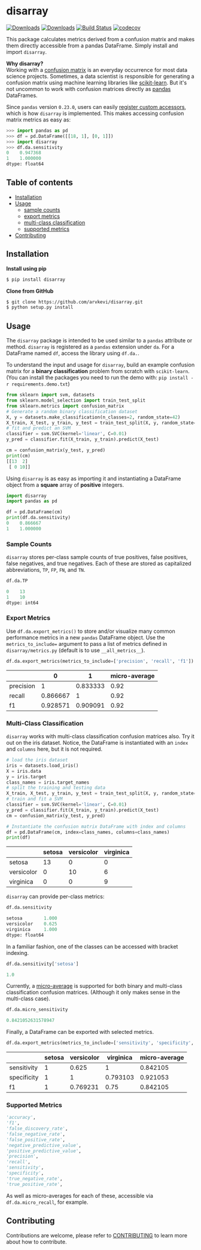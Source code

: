 # disarray
[![Downloads](https://pepy.tech/badge/disarray)](https://pepy.tech/project/disarray)
[![Downloads](https://pepy.tech/badge/disarray/month)](https://pepy.tech/project/disarray/month)
[![Build Status](https://travis-ci.com/arvkevi/disarray.svg?branch=master)](https://travis-ci.com/arvkevi/disarray)
[![codecov](https://codecov.io/gh/arvkevi/disarray/branch/master/graph/badge.svg)](https://codecov.io/gh/arvkevi/disarray)

This package calculates metrics derived from a confusion matrix and makes them directly accessible from a pandas 
DataFrame. Simply install and import `disarray`. 

**Why disarray?**  
Working with a [confusion matrix](https://en.wikipedia.org/wiki/Confusion_matrix) is an everyday occurrence for most 
data science projects. Sometimes, a data scientist is responsible for generating a confusion matrix using machine 
learning libraries like [scikit-learn](https://scikit-learn.org/stable/). But it's not uncommon to work with confusion 
matrices directly as [pandas](https://pandas.pydata.org/) DataFrames. 
 
Since `pandas` version `0.23.0`, users can easily
[register custom accessors](https://pandas.pydata.org/pandas-docs/stable/development/extending.html#extending-pandas),
 which is how `disarray` is implemented. This makes accessing confusion matrix metrics as easy as:  
 ```python
>>> import pandas as pd
>>> df = pd.DataFrame([[18, 1], [0, 1]])
>>> import disarray
>>> df.da.sensitivity
0    0.947368
1    1.000000
dtype: float64
```

## Table of contents
- [Installation](#installation)
- [Usage](#usage)
    * [sample counts](#sample-counts)
    * [export metrics](#export-metrics)
    * [multi-class classification](#multi-class-classification)
    * [supported metrics](#supported-metrics)
- [Contributing](#contributing)

## Installation
**Install using pip**
```bash
$ pip install disarray
```

**Clone from GitHub**
```bash
$ git clone https://github.com/arvkevi/disarray.git
$ python setup.py install
```

## Usage
The `disarray` package is intended to be used similar to a `pandas` attribute or method. `disarray` is registered as 
a `pandas` extension under `da`. For a DataFrame named `df`, access the library using `df.da.`.

To understand the input and usage for `disarray`, build an example confusion matrix for a **binary classification**
 problem from scratch with `scikit-learn`.   
(You can install the packages you need to run the demo with: `pip install -r requirements.demo.txt`)

```python
from sklearn import svm, datasets
from sklearn.model_selection import train_test_split
from sklearn.metrics import confusion_matrix
# Generate a random binary classification dataset
X, y = datasets.make_classification(n_classes=2, random_state=42)
X_train, X_test, y_train, y_test = train_test_split(X, y, random_state=42)
# fit and predict an SVM
classifier = svm.SVC(kernel='linear', C=0.01)
y_pred = classifier.fit(X_train, y_train).predict(X_test)

cm = confusion_matrix(y_test, y_pred)
print(cm)
[[13  2]
 [ 0 10]]
```

Using `disarray` is as easy as importing it and instantiating a DataFrame object from a **square** array of **positive** 
integers.

```python
import disarray
import pandas as pd

df = pd.DataFrame(cm)
print(df.da.sensitivity)
0    0.866667
1    1.000000
```

### Sample Counts
`disarray` stores per-class sample counts of true positives, false positives, false negatives, and true negatives. 
Each of these are stored as capitalized abbreviations, `TP`, `FP`, `FN`, and `TN`.

```python
df.da.TP
```
```python
0    13
1    10
dtype: int64
```

### Export Metrics
Use `df.da.export_metrics()` to store and/or visualize many common performance metrics in a new `pandas` DataFrame 
object. Use the `metrics_to_include=` argument to pass a list of metrics defined in `disarray/metrics.py` (default is 
to use `__all_metrics__`).

```python
df.da.export_metrics(metrics_to_include=['precision', 'recall', 'f1'])
```
|           |        0 |        1 |   micro-average |
|-----------|----------|----------|-----------------|
| precision | 1        | 0.833333 |            0.92 |
| recall    | 0.866667 | 1        |            0.92 |
| f1        | 0.928571 | 0.909091 |            0.92 |



### Multi-Class Classification
`disarray` works with multi-class classification confusion matrices also. Try it out on the iris dataset. Notice, the
 DataFrame is instantiated with an `index` and `columns` here, but it is not required.

```python
# load the iris dataset
iris = datasets.load_iris()
X = iris.data
y = iris.target
class_names = iris.target_names
# split the training and testing data
X_train, X_test, y_train, y_test = train_test_split(X, y, random_state=0)
# train and fit a SVM
classifier = svm.SVC(kernel='linear', C=0.01)
y_pred = classifier.fit(X_train, y_train).predict(X_test)
cm = confusion_matrix(y_test, y_pred)

# Instantiate the confusion matrix DataFrame with index and columns
df = pd.DataFrame(cm, index=class_names, columns=class_names)
print(df)
```
|            |   setosa |   versicolor |   virginica |
|------------|----------|--------------|-------------|
| setosa     |       13 |            0 |           0 |
| versicolor |        0 |           10 |           6 |
| virginica  |        0 |            0 |           9 |

`disarray` can provide per-class metrics:

```python
df.da.sensitivity
```
```python
setosa        1.000
versicolor    0.625
virginica     1.000
dtype: float64
```
In a familiar fashion, one of the classes can be accessed with bracket indexing.

```python
df.da.sensitivity['setosa']
```
```python
1.0
```
Currently, a [micro-average](https://datascience.stackexchange.com/a/24051/16855) is supported for both binary and
 multi-class classification confusion matrices. (Although it only makes sense in the multi-class case).
```python
df.da.micro_sensitivity
```
```python
0.8421052631578947
```
Finally, a DataFrame can be exported with selected metrics.
```python
df.da.export_metrics(metrics_to_include=['sensitivity', 'specificity', 'f1'])
```

|             |   setosa |   versicolor |   virginica |   micro-average |
|-------------|----------|--------------|-------------|-----------------|
| sensitivity |        1 |     0.625    |    1        |        0.842105 |
| specificity |        1 |     1        |    0.793103 |        0.921053 |
| f1          |        1 |     0.769231 |    0.75     |        0.842105 |

### Supported Metrics
```python
'accuracy',
'f1',
'false_discovery_rate',
'false_negative_rate',
'false_positive_rate',
'negative_predictive_value',
'positive_predictive_value',
'precision',
'recall',
'sensitivity',
'specificity',
'true_negative_rate',
'true_positive_rate',
```
As well as micro-averages for each of these, accessible via `df.da.micro_recall`, for example.

## Contributing

Contributions are welcome, please refer to [CONTRIBUTING](https://github.com/arvkevi/disarray/blob/master/CONTRIBUTING.md) 
to learn more about how to contribute.
